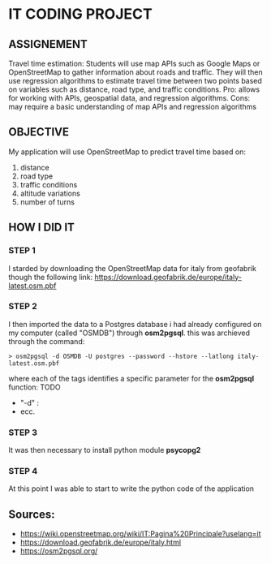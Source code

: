 # IT CODING PROJECT
## ASSIGNEMENT
Travel time estimation: Students will use map APIs such as Google Maps or OpenStreetMap to gather
information about roads and traffic. They will then use regression algorithms to estimate travel time
between two points based on variables such as distance, road type, and traffic conditions. Pro: allows for
working with APIs, geospatial data, and regression algorithms. Cons: may require a basic understanding of
map APIs and regression algorithms

## OBJECTIVE
My application will use OpenStreetMap to predict travel time based on:
1. distance
2. road type
3. traffic conditions
4. altitude variations
5. number of turns

## HOW I DID IT
### STEP 1
I starded by downloading the OpenStreetMap data for italy from geofabrik though the following link: https://download.geofabrik.de/europe/italy-latest.osm.pbf

### STEP 2
I then imported the data to a Postgres database i had already configured on my computer (called "OSMDB") through __osm2pgsql__.
this was archieved through the command:

    > osm2pgsql -d OSMDB -U postgres --password --hstore --latlong italy-latest.osm.pbf

where each of the tags identifies a specific parameter for the __osm2pgsql__ function: TODO

- "-d" : 
- ecc.

### STEP 3
It was then necessary to install python module __psycopg2__

### STEP 4
At this point I was able to start to write the python code of the application

## Sources:
- https://wiki.openstreetmap.org/wiki/IT:Pagina%20Principale?uselang=it
- https://download.geofabrik.de/europe/italy.html
- https://osm2pgsql.org/